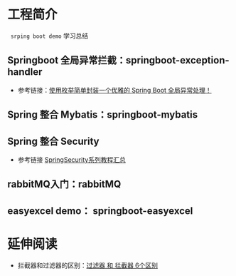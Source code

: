 # 工程简介
` srping boot demo` 学习总结
## Springboot 全局异常拦截：springboot-exception-handler
* 参考链接：[使用枚举简单封装一个优雅的 Spring Boot 全局异常处理！](https://mp.weixin.qq.com/s?__biz=Mzg2OTA0Njk0OA==&mid=2247486379&idx=2&sn=48c29ae65b3ed874749f0803f0e4d90e&chksm=cea24460f9d5cd769ed53ad7e17c97a7963a89f5350e370be633db0ae8d783c3a3dbd58c70f8&token=1054498516&lang=zh_CN#rd)

## Spring 整合 Mybatis：springboot-mybatis

## Spring 整合 Security
* 参考链接 [SpringSecurity系列教程汇总](https://yiyige.blog.csdn.net/article/details/120157181)

## rabbitMQ入门：rabbitMQ

## easyexcel demo： springboot-easyexcel

# 延伸阅读
* 拦截器和过滤器的区别：[过滤器 和 拦截器 6个区别](https://segmentfault.com/a/1190000022833940)